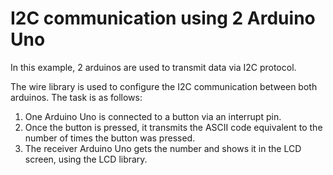 # I2C communication using 2 Arduino Uno

In this example, 2 arduinos are used to transmit data via I2C protocol.

The wire library is used to configure the I2C communication between both arduinos. The task is as follows:

1. One Arduino Uno is connected to a button via an interrupt pin.
2. Once the button is pressed, it transmits the ASCII code equivalent to the number of times the button was pressed.
3. The receiver Arduino Uno gets the number and shows it in the LCD screen, using the LCD library.


